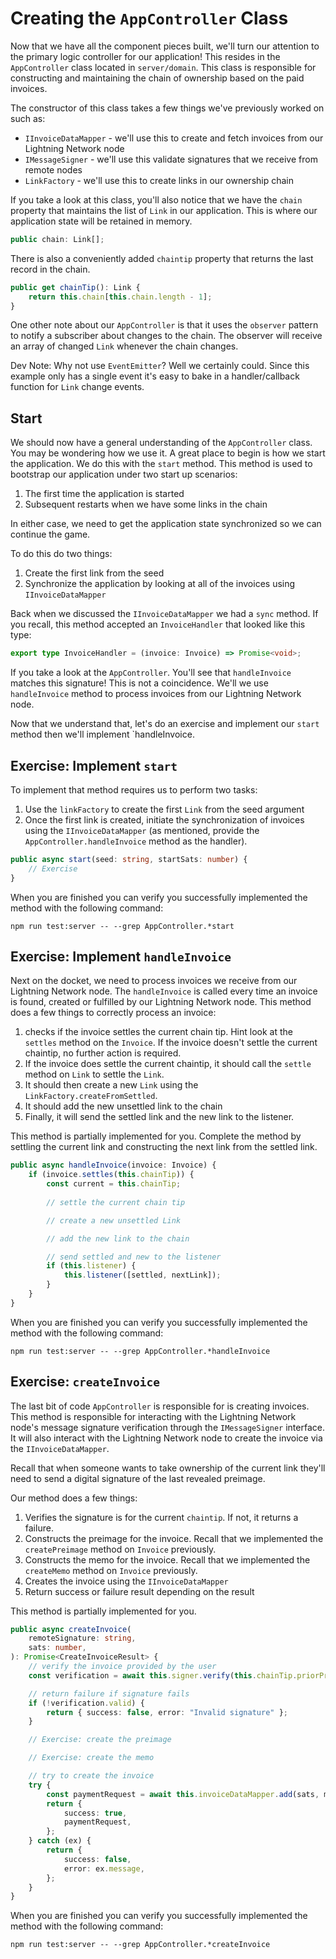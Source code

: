 # Creating the `AppController` Class

Now that we have all the component pieces built, we'll turn our attention to the primary logic controller for our application! This resides in the `AppController` class located in `server/domain`. This class is responsible for constructing and maintaining the chain of ownership based on the paid invoices.

The constructor of this class takes a few things we've previously worked on such as:

- `IInvoiceDataMapper` - we'll use this to create and fetch invoices from our Lightning Network node
- `IMessageSigner` - we'll use this validate signatures that we receive from remote nodes
- `LinkFactory` - we'll use this to create links in our ownership chain

If you take a look at this class, you'll also notice that we have the `chain` property that maintains the list of `Link` in our application. This is where our application state will be retained in memory.

```typescript
public chain: Link[];
```

There is also a conveniently added `chaintip` property that returns the last record in the chain.

```typescript
public get chainTip(): Link {
    return this.chain[this.chain.length - 1];
}
```

One other note about our `AppController` is that it uses the `observer` pattern to notify a subscriber about changes to the chain. The observer will receive an array of changed `Link` whenever the chain changes. 

Dev Note: Why not use `EventEmitter`? Well we certainly could. Since this example only has a single event it's easy to bake in a handler/callback function for `Link` change events.

## Start

We should now have a general understanding of the `AppController` class. You may be wondering how we use it. A great place to begin is how we start the application. We do this with the `start` method. This method is used to bootstrap our application under two start up scenarios:

1. The first time the application is started
1. Subsequent restarts when we have some links in the chain

In either case, we need to get the application state synchronized so we can continue the game.

To do this do two things:

1. Create the first link from the seed
1. Synchronize the application by looking at all of the invoices using `IInvoiceDataMapper`

Back when we discussed the `IInvoiceDataMapper` we had a `sync` method. If you recall, this method accepted an `InvoiceHandler` that looked like this type:

```typescript
export type InvoiceHandler = (invoice: Invoice) => Promise<void>;
```

If you take a look at the `AppController`. You'll see that `handleInvoice` matches this signature! This is not a coincidence. We'll we use `handleInvoice` method to process invoices from our Lightning Network node.

Now that we understand that, let's do an exercise and implement our `start` method then we'll implement `handleInvoice.

## Exercise: Implement `start`

To implement that method requires us to perform two tasks:

1. Use the `linkFactory` to create the first `Link` from the seed argument
1. Once the first link is created, initiate the synchronization of invoices using the `IInvoiceDataMapper` (as mentioned, provide the `AppController.handleInvoice` method as the handler).

```typescript
public async start(seed: string, startSats: number) {
    // Exercise
}
```

When you are finished you can verify you successfully implemented the method with the following command:

```
npm run test:server -- --grep AppController.*start
```

## Exercise: Implement `handleInvoice`

Next on the docket, we need to process invoices we receive from our Lightning Network node. The `handleInvoice` is called every time an invoice is found, created or fulfilled by our Lightning Network node. This method does a few things to correctly process an invoice:

1. checks if the invoice settles the current chain tip. Hint look at the `settles` method on the `Invoice`. If the invoice doesn't settle the current chaintip, no further action is required.
1. If the invoice does settle the current chaintip, it should call the `settle` method on `Link` to settle the `Link`.
1. It should then create a new `Link` using the `LinkFactory.createFromSettled`.
1. It should add the new unsettled link to the chain
1. Finally, it will send the settled link and the new link to the listener.

This method is partially implemented for you. Complete the method by settling the current link and constructing the next link from the settled link.

```typescript
public async handleInvoice(invoice: Invoice) {
    if (invoice.settles(this.chainTip)) {
        const current = this.chainTip;
        
        // settle the current chain tip

        // create a new unsettled Link

        // add the new link to the chain

        // send settled and new to the listener
        if (this.listener) {
            this.listener([settled, nextLink]);
        }
    }
}
```

When you are finished you can verify you successfully implemented the method with the following command:

```
npm run test:server -- --grep AppController.*handleInvoice
```

## Exercise: `createInvoice`

The last bit of code `AppController` is responsible for is creating invoices. This method is responsible for interacting with the Lightning Network node's message signature verification through the `IMessageSigner` interface. It will also interact with the Lightning Network node to create the invoice via the `IInvoiceDataMapper`.

Recall that when someone wants to take ownership of the current link they'll need to send a digital signature of the last revealed preimage.

Our method does a few things:

1. Verifies the signature is for the current `chaintip`. If not, it returns a failure.
1. Constructs the preimage for the invoice. Recall that we implemented the `createPreimage` method on `Invoice` previously.
1. Constructs the memo for the invoice. Recall that we implemented the `createMemo` method on `Invoice` previously.
1. Creates the invoice using the `IInvoiceDataMapper`
1. Return success or failure result depending on the result

This method is partially implemented for you.

```typescript
public async createInvoice(
    remoteSignature: string,
    sats: number,
): Promise<CreateInvoiceResult> {
    // verify the invoice provided by the user
    const verification = await this.signer.verify(this.chainTip.priorPreimage, remoteSignature);

    // return failure if signature fails
    if (!verification.valid) {
        return { success: false, error: "Invalid signature" };
    }

    // Exercise: create the preimage

    // Exercise: create the memo

    // try to create the invoice
    try {
        const paymentRequest = await this.invoiceDataMapper.add(sats, memo, preimage);
        return {
            success: true,
            paymentRequest,
        };
    } catch (ex) {
        return {
            success: false,
            error: ex.message,
        };
    }
}

```

When you are finished you can verify you successfully implemented the method with the following command:

```
npm run test:server -- --grep AppController.*createInvoice
```
